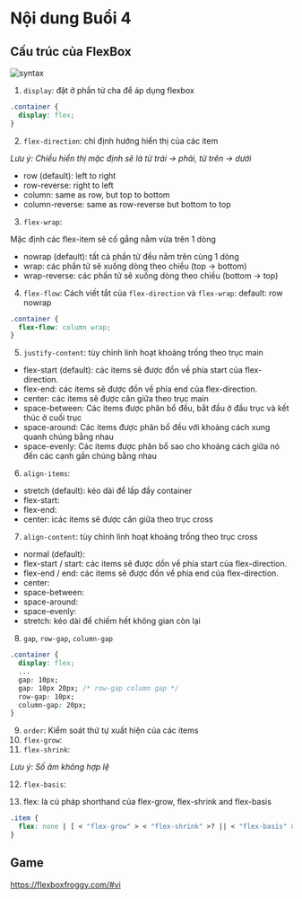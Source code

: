 # Nội dung Buổi 4

## **Cấu trúc của FlexBox**

![syntax](https://images.viblo.asia/0c116fbb-972d-4162-8506-bac8605cd704.png)

1. `display`: đặt ở phần tử cha để áp dụng flexbox

```css
.container {
  display: flex;
}
```

2. `flex-direction`: chỉ định hướng hiển thị của các item

_Lưu ý: Chiều hiển thị mặc định sẽ là từ trái -> phải, từ trên -> dưới_

- row (default): left to right
- row-reverse: right to left
- column: same as row, but top to bottom
- column-reverse: same as row-reverse but bottom to top

3. `flex-wrap`:

Mặc định các flex-item sẽ cố gắng nằm vừa trên 1 dòng

- nowrap (default): tất cả phần tử đều nằm trên cùng 1 dòng
- wrap: các phần tử sẽ xuống dòng theo chiều (top -> bottom)
- wrap-reverse: các phần tử sẽ xuống dòng theo chiều (bottom -> top)

4. `flex-flow`: Cách viết tắt của `flex-direction` và `flex-wrap`:
   default: row nowrap

```css
.container {
  flex-flow: column wrap;
}
```

5. `justify-content`: tùy chỉnh linh hoạt khoảng trống theo trục main

- flex-start (default): các items sẽ được đồn về phía start của flex-direction.
- flex-end: các items sẽ được đồn về phía end của flex-direction.
- center: các items sẽ được căn giữa theo trục main
- space-between: Các items được phân bổ đều, bắt đầu ở đầu trục và kết thúc ở cuối trục
- space-around: Các items được phân bổ đều với khoảng cách xung quanh chúng bằng nhau
- space-evenly: Các items được phân bổ sao cho khoảng cách giữa nó đến các cạnh gần chúng bằng nhau

6. `align-items`:

- stretch (default): kéo dài để lấp đầy container
- flex-start:
- flex-end:
- center: icác items sẽ được căn giữa theo trục cross

7. `align-content`: tùy chỉnh linh hoạt khoảng trống theo trục cross

- normal (default):
- flex-start / start: các items sẽ được dồn về phía start của flex-direction.
- flex-end / end: các items sẽ được đồn về phía end của flex-direction.
- center:
- space-between:
- space-around:
- space-evenly:
- stretch: kéo dài để chiếm hết không gian còn lại

8. `gap`, `row-gap`, `column-gap`

```css
.container {
  display: flex;
  ...
  gap: 10px;
  gap: 10px 20px; /* row-gap column gap */
  row-gap: 10px;
  column-gap: 20px;
}
```

9. `order`: Kiểm soát thứ tự xuất hiện của các items
10. `flex-grow`:
11. `flex-shrink`:

_Lưu ý: Số âm không hợp lệ_

12. `flex-basis`:

13. flex: là cú pháp shorthand của flex-grow, flex-shrink and flex-basis

```css
.item {
  flex: none | [ < "flex-grow" > < "flex-shrink" >? || < "flex-basis" >];
}
```

## **Game**

https://flexboxfroggy.com/#vi

